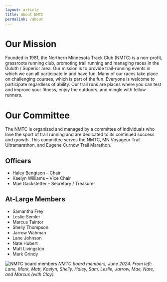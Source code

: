 ```yaml
---
layout: article
title: About NMTC
permalink: /about
---
```

# Our Mission

Founded in 1981, the Northern Minnesota Track Club (NMTC) is a non-profit, grassroots running club, promoting trail running and managing races in the Duluth / Superior area. Our mission is to provide trail-running events in which we can all participate in and have fun. Many of our races take place on challenging courses, which is part of the fun. Everyone is welcome to participate regardless of ability. Our trail runs are places where you can test and improve your fitness, enjoy the outdoors, and mingle with fellow runners.

# Our Committee

The NMTC is organized and managed by a committee of individuals who love the sport of trail running and are dedicated to its continued success and growth. This committee serves the NMTC, MN Voyageur Trail Ultramarathon, and Eugene Curnow Trail Marathon.

## Officers

* Haley Bengtson – Chair
* Kaelyn Williams – Vice Chair
* Mae Gackstetter – Secretary / Treasurer

## At-Large Members

* Samantha Frey
* Leslie Semler
* Marcus Taintor
* Shelly Thompson
* Jarrow Wahman
* Lane Johnson
* Nate Hubert
* Matt Livingston
* Mark Grindy

![NMTC board members](https://lh3.googleusercontent.com/pw/AP1GczNHR5aQF-U2yyVYK-Gid9T9zm04cMundIZvnec2qbWJbZoqfaBasWe_OlPYCLe8M7BzDAmlalhOr8stkCE0s47TxfK2eruqakQT8q3EEevZoOrJotg=w800 "NMTC board members")
_NMTC board members, June 2024. From left: Lane, Mark, Matt, Kaelyn, Shelly, Haley, Sam, Leslie, Jarrow, Mae, Nate, and Marcus (with Clay)._
